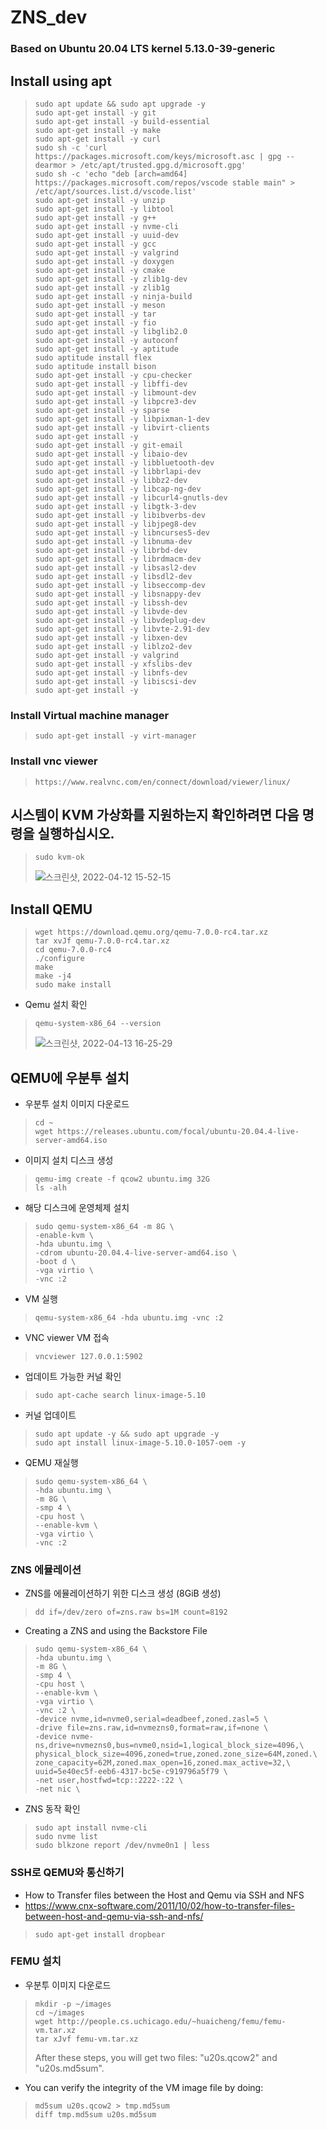 # ZNS_dev

### Based on Ubuntu 20.04 LTS kernel 5.13.0-39-generic
## Install using apt
> ```
> sudo apt update && sudo apt upgrade -y
> sudo apt-get install -y git
> sudo apt-get install -y build-essential
> sudo apt-get install -y make
> sudo apt-get install -y curl
> sudo sh -c 'curl https://packages.microsoft.com/keys/microsoft.asc | gpg --dearmor > /etc/apt/trusted.gpg.d/microsoft.gpg'
> sudo sh -c 'echo "deb [arch=amd64] https://packages.microsoft.com/repos/vscode stable main" > /etc/apt/sources.list.d/vscode.list'
> sudo apt-get install -y unzip
> sudo apt-get install -y libtool
> sudo apt-get install -y g++
> sudo apt-get install -y nvme-cli
> sudo apt-get install -y uuid-dev
> sudo apt-get install -y gcc
> sudo apt-get install -y valgrind
> sudo apt-get install -y doxygen
> sudo apt-get install -y cmake
> sudo apt-get install -y zlib1g-dev
> sudo apt-get install -y zlib1g
> sudo apt-get install -y ninja-build
> sudo apt-get install -y meson
> sudo apt-get install -y tar
> sudo apt-get install -y fio
> sudo apt-get install -y libglib2.0
> sudo apt-get install -y autoconf
> sudo apt-get install -y aptitude
> sudo aptitude install flex
> sudo aptitude install bison
> sudo apt-get install -y cpu-checker
> sudo apt-get install -y libffi-dev
> sudo apt-get install -y libmount-dev
> sudo apt-get install -y libpcre3-dev
> sudo apt-get install -y sparse
> sudo apt-get install -y libpixman-1-dev
> sudo apt-get install -y libvirt-clients
> sudo apt-get install -y 
> sudo apt-get install -y git-email
> sudo apt-get install -y libaio-dev
> sudo apt-get install -y libbluetooth-dev
> sudo apt-get install -y libbrlapi-dev
> sudo apt-get install -y libbz2-dev
> sudo apt-get install -y libcap-ng-dev
> sudo apt-get install -y libcurl4-gnutls-dev
> sudo apt-get install -y libgtk-3-dev
> sudo apt-get install -y libibverbs-dev
> sudo apt-get install -y libjpeg8-dev
> sudo apt-get install -y libncurses5-dev
> sudo apt-get install -y libnuma-dev
> sudo apt-get install -y librbd-dev
> sudo apt-get install -y librdmacm-dev
> sudo apt-get install -y libsasl2-dev
> sudo apt-get install -y libsdl2-dev
> sudo apt-get install -y libseccomp-dev
> sudo apt-get install -y libsnappy-dev
> sudo apt-get install -y libssh-dev
> sudo apt-get install -y libvde-dev
> sudo apt-get install -y libvdeplug-dev
> sudo apt-get install -y libvte-2.91-dev
> sudo apt-get install -y libxen-dev
> sudo apt-get install -y liblzo2-dev
> sudo apt-get install -y valgrind
> sudo apt-get install -y xfslibs-dev 
> sudo apt-get install -y libnfs-dev
> sudo apt-get install -y libiscsi-dev
> sudo apt-get install -y 
> ```

### Install Virtual machine manager
> ```
> sudo apt-get install -y virt-manager
> ```

### Install vnc viewer
> ```
> https://www.realvnc.com/en/connect/download/viewer/linux/
> ```

## 시스템이 KVM 가상화를 지원하는지 확인하려면 다음 명령을 실행하십시오.
> ```
> sudo kvm-ok
> ```
> ![스크린샷, 2022-04-12 15-52-15](https://user-images.githubusercontent.com/45022422/162898916-5ef22325-386d-465e-8616-18ef1c0a957a.png)


## Install QEMU
> ```
> wget https://download.qemu.org/qemu-7.0.0-rc4.tar.xz
> tar xvJf qemu-7.0.0-rc4.tar.xz
> cd qemu-7.0.0-rc4
> ./configure
> make
> make -j4
> sudo make install
> ```

+ Qemu 설치 확인
> ```
> qemu-system-x86_64 --version
> ```
> ![스크린샷, 2022-04-13 16-25-29](https://user-images.githubusercontent.com/45022422/163122872-4e840566-4775-4b16-8486-17764b630229.png)

## QEMU에 우분투 설치
+ 우분투 설치 이미지 다운로드
> ```
> cd ~
> wget https://releases.ubuntu.com/focal/ubuntu-20.04.4-live-server-amd64.iso
> ```
+ 이미지 설치 디스크 생성
> ```
> qemu-img create -f qcow2 ubuntu.img 32G
> ls -alh
> ```
+ 해당 디스크에 운영체제 설치
> ```
> sudo qemu-system-x86_64 -m 8G \
> -enable-kvm \
> -hda ubuntu.img \
> -cdrom ubuntu-20.04.4-live-server-amd64.iso \
> -boot d \
> -vga virtio \
> -vnc :2
> ```
+ VM 실행
> ```
> qemu-system-x86_64 -hda ubuntu.img -vnc :2
> ```
+ VNC viewer VM 접속
> ```
> vncviewer 127.0.0.1:5902
> ```
+ 업데이트 가능한 커널 확인
> ```
> sudo apt-cache search linux-image-5.10
> ```
+ 커널 업데이트
> ```
> sudo apt update -y && sudo apt upgrade -y
> sudo apt install linux-image-5.10.0-1057-oem -y
> ```
+ QEMU 재실행
> ```
> sudo qemu-system-x86_64 \
> -hda ubuntu.img \
> -m 8G \
> -smp 4 \
> -cpu host \
> --enable-kvm \
> -vga virtio \
> -vnc :2
> ```

### ZNS 에뮬레이션
+ ZNS를 에뮬레이션하기 위한 디스크 생성 (8GiB 생성)
> ```
> dd if=/dev/zero of=zns.raw bs=1M count=8192
> ```
+ Creating a ZNS and using the Backstore File
> ```
> sudo qemu-system-x86_64 \
> -hda ubuntu.img \
> -m 8G \
> -smp 4 \
> -cpu host \
> --enable-kvm \
> -vga virtio \
> -vnc :2 \
> -device nvme,id=nvme0,serial=deadbeef,zoned.zasl=5 \
> -drive file=zns.raw,id=nvmezns0,format=raw,if=none \
> -device nvme-ns,drive=nvmezns0,bus=nvme0,nsid=1,logical_block_size=4096,\
> physical_block_size=4096,zoned=true,zoned.zone_size=64M,zoned.\
> zone_capacity=62M,zoned.max_open=16,zoned.max_active=32,\
> uuid=5e40ec5f-eeb6-4317-bc5e-c919796a5f79 \
> -net user,hostfwd=tcp::2222-:22 \
> -net nic \
> ```
+ ZNS 동작 확인
> ```
> sudo apt install nvme-cli
> sudo nvme list
> sudo blkzone report /dev/nvme0n1 | less
> ```
### SSH로 QEMU와 통신하기
+ How to Transfer files between the Host and Qemu via SSH and NFS
+ https://www.cnx-software.com/2011/10/02/how-to-transfer-files-between-host-and-qemu-via-ssh-and-nfs/
> ```
> sudo apt-get install dropbear
> ```

### FEMU 설치
+ 우분투 이미지 다운로드
> ```
> mkdir -p ~/images
> cd ~/images
> wget http://people.cs.uchicago.edu/~huaicheng/femu/femu-vm.tar.xz
> tar xJvf femu-vm.tar.xz
> ```
> After these steps, you will get two files: "u20s.qcow2" and "u20s.md5sum".
+ You can verify the integrity of the VM image file by doing:
> ```
> md5sum u20s.qcow2 > tmp.md5sum
> diff tmp.md5sum u20s.md5sum
> ```
